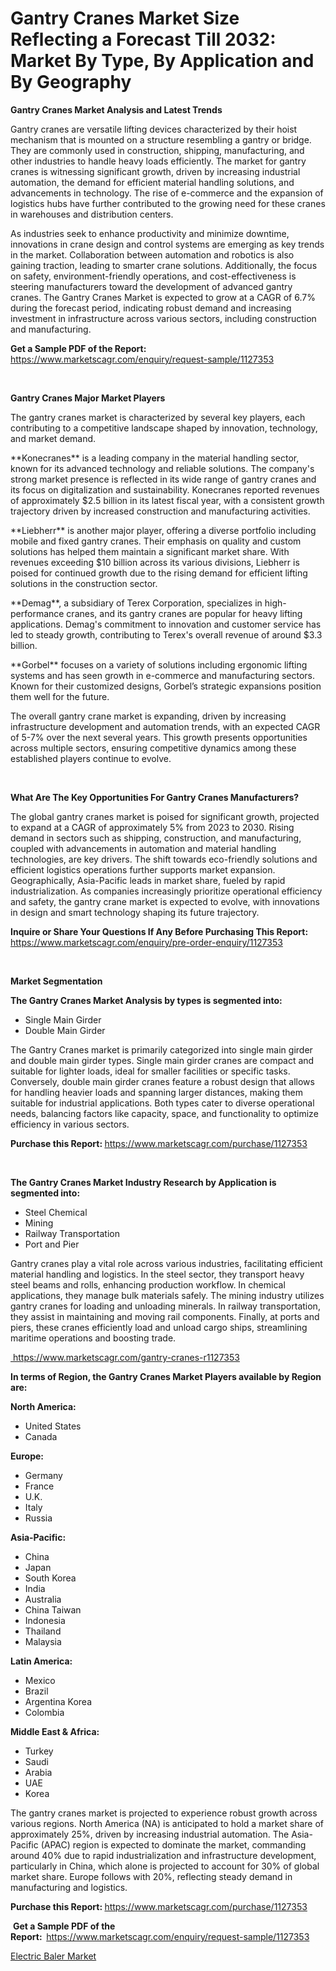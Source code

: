 <p><h1>Gantry Cranes Market Size Reflecting a Forecast Till 2032: Market By Type, By Application and By Geography</h1></p><p><strong>Gantry Cranes Market Analysis and Latest Trends</strong></p>
<p><p>Gantry cranes are versatile lifting devices characterized by their hoist mechanism that is mounted on a structure resembling a gantry or bridge. They are commonly used in construction, shipping, manufacturing, and other industries to handle heavy loads efficiently. The market for gantry cranes is witnessing significant growth, driven by increasing industrial automation, the demand for efficient material handling solutions, and advancements in technology. The rise of e-commerce and the expansion of logistics hubs have further contributed to the growing need for these cranes in warehouses and distribution centers.</p><p>As industries seek to enhance productivity and minimize downtime, innovations in crane design and control systems are emerging as key trends in the market. Collaboration between automation and robotics is also gaining traction, leading to smarter crane solutions. Additionally, the focus on safety, environment-friendly operations, and cost-effectiveness is steering manufacturers toward the development of advanced gantry cranes. The Gantry Cranes Market is expected to grow at a CAGR of 6.7% during the forecast period, indicating robust demand and increasing investment in infrastructure across various sectors, including construction and manufacturing.</p></p>
<p><strong>Get a Sample PDF of the Report:&nbsp;</strong> <a href="https://www.marketscagr.com/enquiry/request-sample/1127353?utm_campaign=2115&utm_medium=2&utm_source=Github&utm_content=ia&utm_term=21022025&utm_id=gantry-cranes">https://www.marketscagr.com/enquiry/request-sample/1127353</a></p>
<p>&nbsp;</p>
<p><strong>Gantry Cranes Major Market Players</strong></p>
<p><p>The gantry cranes market is characterized by several key players, each contributing to a competitive landscape shaped by innovation, technology, and market demand.</p><p>**Konecranes** is a leading company in the material handling sector, known for its advanced technology and reliable solutions. The company's strong market presence is reflected in its wide range of gantry cranes and its focus on digitalization and sustainability. Konecranes reported revenues of approximately $2.5 billion in its latest fiscal year, with a consistent growth trajectory driven by increased construction and manufacturing activities.</p><p>**Liebherr** is another major player, offering a diverse portfolio including mobile and fixed gantry cranes. Their emphasis on quality and custom solutions has helped them maintain a significant market share. With revenues exceeding $10 billion across its various divisions, Liebherr is poised for continued growth due to the rising demand for efficient lifting solutions in the construction sector.</p><p>**Demag**, a subsidiary of Terex Corporation, specializes in high-performance cranes, and its gantry cranes are popular for heavy lifting applications. Demag's commitment to innovation and customer service has led to steady growth, contributing to Terex's overall revenue of around $3.3 billion.</p><p>**Gorbel** focuses on a variety of solutions including ergonomic lifting systems and has seen growth in e-commerce and manufacturing sectors. Known for their customized designs, Gorbel’s strategic expansions position them well for the future.</p><p>The overall gantry crane market is expanding, driven by increasing infrastructure development and automation trends, with an expected CAGR of 5-7% over the next several years. This growth presents opportunities across multiple sectors, ensuring competitive dynamics among these established players continue to evolve.</p></p>
<p>&nbsp;</p>
<p><strong>What Are The Key Opportunities For Gantry Cranes Manufacturers?</strong></p>
<p><p>The global gantry cranes market is poised for significant growth, projected to expand at a CAGR of approximately 5% from 2023 to 2030. Rising demand in sectors such as shipping, construction, and manufacturing, coupled with advancements in automation and material handling technologies, are key drivers. The shift towards eco-friendly solutions and efficient logistics operations further supports market expansion. Geographically, Asia-Pacific leads in market share, fueled by rapid industrialization. As companies increasingly prioritize operational efficiency and safety, the gantry crane market is expected to evolve, with innovations in design and smart technology shaping its future trajectory.</p></p>
<p><strong>Inquire or Share Your Questions If Any Before Purchasing This Report:</strong> <a href="https://www.marketscagr.com/enquiry/pre-order-enquiry/1127353?utm_campaign=2115&utm_medium=2&utm_source=Github&utm_content=ia&utm_term=21022025&utm_id=gantry-cranes">https://www.marketscagr.com/enquiry/pre-order-enquiry/1127353</a></p>
<p>&nbsp;</p>
<p><strong>Market Segmentation</strong></p>
<p><strong>The Gantry Cranes Market Analysis by types is segmented into:</strong></p>
<p><ul><li>Single Main Girder</li><li>Double Main Girder</li></ul></p>
<p><p>The Gantry Cranes market is primarily categorized into single main girder and double main girder types. Single main girder cranes are compact and suitable for lighter loads, ideal for smaller facilities or specific tasks. Conversely, double main girder cranes feature a robust design that allows for handling heavier loads and spanning larger distances, making them suitable for industrial applications. Both types cater to diverse operational needs, balancing factors like capacity, space, and functionality to optimize efficiency in various sectors.</p></p>
<p><strong>Purchase this Report:&nbsp;</strong><a href="https://www.marketscagr.com/purchase/1127353?utm_campaign=2115&utm_medium=2&utm_source=Github&utm_content=ia&utm_term=21022025&utm_id=gantry-cranes">https://www.marketscagr.com/purchase/1127353</a></p>
<p>&nbsp;</p>
<p><strong>The Gantry Cranes Market Industry Research by Application is segmented into:</strong></p>
<p><ul><li>Steel Chemical</li><li>Mining</li><li>Railway Transportation</li><li>Port and Pier</li></ul></p>
<p><p>Gantry cranes play a vital role across various industries, facilitating efficient material handling and logistics. In the steel sector, they transport heavy steel beams and rolls, enhancing production workflow. In chemical applications, they manage bulk materials safely. The mining industry utilizes gantry cranes for loading and unloading minerals. In railway transportation, they assist in maintaining and moving rail components. Finally, at ports and piers, these cranes efficiently load and unload cargo ships, streamlining maritime operations and boosting trade.</p></p>
<p><a href="https://www.marketscagr.com/gantry-cranes-r1127353?utm_campaign=2115&utm_medium=2&utm_source=Github&utm_content=ia&utm_term=21022025&utm_id=gantry-cranes">&nbsp;https://www.marketscagr.com/gantry-cranes-r1127353</a></p>
<p><strong>In terms of Region, the Gantry Cranes Market Players available by Region are:</strong></p>
<p>
    <p> <strong> North America: </strong>
        <ul>
            <li>United States</li>
            <li>Canada</li>
        </ul>
        </p> 
    <p> <strong> Europe: </strong>
        <ul>
            <li>Germany</li>
            <li>France</li>
            <li>U.K.</li>
            <li>Italy</li>
            <li>Russia</li>
        </ul>
        </p> 
    <p> <strong> Asia-Pacific: </strong>
        <ul>
            <li>China</li>
            <li>Japan</li>
            <li>South Korea</li>
            <li>India</li>
            <li>Australia</li>
            <li>China Taiwan</li>
            <li>Indonesia</li>
            <li>Thailand</li>
            <li>Malaysia</li>
        </ul>
        </p> 
    <p> <strong> Latin America: </strong>
        <ul>
            <li>Mexico</li>
            <li>Brazil</li>
            <li>Argentina Korea</li>
            <li>Colombia</li>
        </ul>
        </p> 
    <p> <strong> Middle East & Africa: </strong>
        <ul>
            <li>Turkey</li>
            <li>Saudi</li>
            <li>Arabia</li>
            <li>UAE</li>
            <li>Korea</li>
        </ul>
    </p>
    </p>
<p><p>The gantry cranes market is projected to experience robust growth across various regions. North America (NA) is anticipated to hold a market share of approximately 25%, driven by increasing industrial automation. The Asia-Pacific (APAC) region is expected to dominate the market, commanding around 40% due to rapid industrialization and infrastructure development, particularly in China, which alone is projected to account for 30% of global market share. Europe follows with 20%, reflecting steady demand in manufacturing and logistics.</p></p>
<p><strong>Purchase this Report: </strong><a href="https://www.marketscagr.com/purchase/1127353?utm_campaign=2115&utm_medium=2&utm_source=Github&utm_content=ia&utm_term=21022025&utm_id=gantry-cranes">https://www.marketscagr.com/purchase/1127353</a></p>
<p>&nbsp;<strong>Get a Sample PDF of the Report:&nbsp;&nbsp;</strong><a href="https://www.marketscagr.com/enquiry/request-sample/1127353?utm_campaign=2115&utm_medium=2&utm_source=Github&utm_content=ia&utm_term=21022025&utm_id=gantry-cranes">https://www.marketscagr.com/enquiry/request-sample/1127353</a></p>
<p><strong></strong></p>
<p><p><a href="https://github.com/sofayahoo2023/Market-Research-Report-List-7/blob/main/electric-baler-market.md?utm_campaign=2115&utm_medium=2&utm_source=Github&utm_content=ia&utm_term=21022025&utm_id=gantry-cranes">Electric Baler Market</a></p></p>